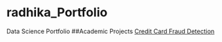 # radhika_Portfolio
Data Science Portfolio
##Academic Projects [Credit Card Fraud Detection](https://github.com/radhika-19/Credit_Card_Detection)
